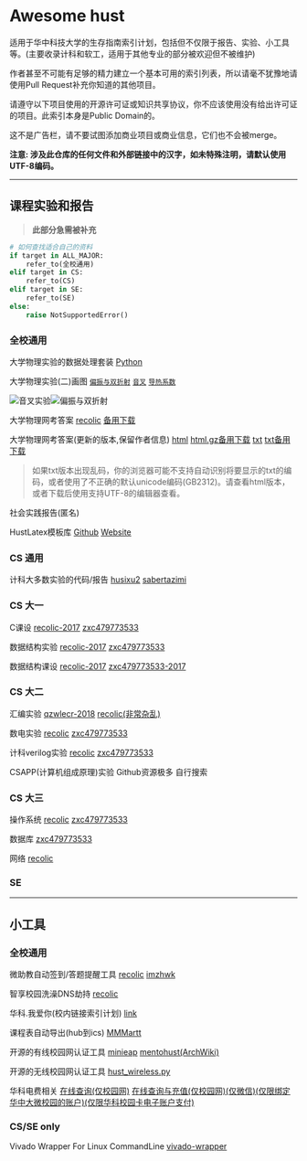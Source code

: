 # Awesome hust

适用于华中科技大学的生存指南索引计划，包括但不仅限于报告、实验、小工具等。(主要收录计科和软工，适用于其他专业的部分被欢迎但不被维护)

作者甚至不可能有足够的精力建立一个基本可用的索引列表，所以请毫不犹豫地请使用Pull Request补充你知道的其他项目。

请遵守以下项目使用的开源许可证或知识共享协议，你不应该使用没有给出许可证的项目。此索引本身是Public Domain的。

这不是广告栏，请不要试图添加商业项目或商业信息，它们也不会被merge。

**注意: 涉及此仓库的任何文件和外部链接中的汉字，如未特殊注明，请默认使用UTF-8编码。**

----

## 课程实验和报告

> **此部分急需被补充**

``` python
# 如何查找适合自己的资料
if target in ALL_MAJOR:
    refer_to(全校通用)
elif target in CS:
    refer_to(CS)
elif target in SE:
    refer_to(SE)
else:
    raise NotSupportedError()
```

### 全校通用

大学物理实验的数据处理套装 [Python](https://github.com/recolic/phy-exp) 

大学物理实验(二)画图 [`偏振与双折射`](https://github.com/LoveThinkinghard/HUST-Physcis-Experiments-Plot-and-Dataprocess/tree/master/%E5%81%8F%E6%8C%AF%E4%B8%8E%E5%8F%8C%E6%8A%98%E5%B0%84) [`音叉`](https://github.com/LoveThinkinghard/HUST-Physcis-Experiments-Plot-and-Dataprocess/tree/master/%E9%9F%B3%E5%8F%89%E5%AE%9E%E9%AA%8C) [`导热系数`](https://github.com/LoveThinkinghard/HUST-Physcis-Experiments-Plot-and-Dataprocess/tree/master/%E5%AF%BC%E7%83%AD%E7%B3%BB%E6%95%B0)

![音叉实验](https://github.com/LoveThinkinghard/HUST-Physcis-Experiments-Plot-and-Dataprocess/blob/master/%E9%9F%B3%E5%8F%89%E5%AE%9E%E9%AA%8C/damped.png)![偏振与双折射](https://github.com/LoveThinkinghard/HUST-Physcis-Experiments-Plot-and-Dataprocess/blob/master/%E5%81%8F%E6%8C%AF%E4%B8%8E%E5%8F%8C%E6%8A%98%E5%B0%84/I-%CE%B8%20on%20polor%20axis.png)

大学物理网考答案 [recolic](https://recolic.net/tmp/PhyExpExamAnswer.csv) [备用下载](https://github.com/recolic/awesome-hust/blob/master/res/PhyExpExamAnswer.csv) 

大学物理网考答案(更新的版本,保留作者信息) [html](https://s.gjw.moe/res/phyOnlineExam.unix.utf8.html) [html.gz备用下载](https://github.com/recolic/awesome-hust/blob/master/res/phyOnlineExam.unix.utf8.html.gz)
[txt](https://github.com/recolic/awesome-hust/blob/master/res/phyOnlineExam.unix.utf8.txt) [txt备用下载](https://s.gjw.moe/res/phyOnlineExam.unix.utf8.txt)

> 如果txt版本出现乱码，你的浏览器可能不支持自动识别将要显示的txt的编码，或者使用了不正确的默认unicode编码(GB2312)。请查看html版本，或者下载后使用支持UTF-8的编辑器查看。

社会实践报告(匿名) <!--[1]() [2]() [3]() -->

HustLatex模板库 [Github](https://github.com/hust-latex) [Website](https://hust-latex.github.io/)

### CS 通用

计科大多数实验的代码/报告 [husixu2](https://github.com/husixu1/HUST-Homeworks) [sabertazimi](https://github.com/sabertazimi/hust-lab)

### CS 大一

C课设 [recolic-2017](https://github.com/recolic/chw) [zxc479773533](https://github.com/zxc479773533/C-curriculum-design)

数据结构实验 [recolic-2017](https://github.com/recolic/hust-ds-homework) [zxc479773533](https://github.com/zxc479773533/HUST-DataStructure-Labs)

数据结构课设 [recolic-2017](https://github.com/recolic/hust-ds-homework-final) [zxc479773533-2017](https://github.com/zxc479773533/DS-curriculum-design)

### CS 大二

汇编实验 [qzwlecr-2018](https://github.com/qzwlecr/80x86-asm-learning) [recolic(非常杂乱)](https://github.com/qzwlecr/80x86-asm-learning)

数电实验 [recolic](https://github.com/recolic/hust-digital-electronics-exp) [zxc479773533](https://github.com/zxc479773533/HUST-Verilog-Labs)

计科verilog实验 [recolic](https://github.com/recolic/hust-verilog-exp) [zxc479773533](https://github.com/zxc479773533/HUST-Verilog-Labs)

CSAPP(计算机组成原理)实验 Github资源极多 自行搜索

### CS 大三

操作系统 [recolic](https://github.com/recolic/hust-os-exp) [zxc479773533](https://github.com/zxc479773533/HUST-OperatingSystem-Labs)

数据库 [zxc479773533](https://github.com/zxc479773533/HUST-Database-Design)

网络 [recolic](https://github.com/recolic/hust-networking)

### SE

----

## 小工具

### 全校通用

微助教自动签到/答题提醒工具 [recolic](https://github.com/recolic/micro-teaching-assistant-fucker) [imzhwk](https://github.com/klx3300/micro-teaching-assistant-fucker)

智享校园洗澡DNS劫持 [recolic](https://gist.github.com/recolic/d75d94b4ccb8b6c269f386a6e5e19a85)

华科.我爱你(校内链接索引计划) [link](https://华科.我爱你/)

课程表自动导出(hub到ics) [MMMartt](https://github.com/MMMartt/hust-courses-to-ics)

开源的有线校园网认证工具 [minieap](https://github.com/updateing/minieap) [mentohust(ArchWiki)](https://wiki.archlinux.org/index.php/MentoHUST_%28%E7%AE%80%E4%BD%93%E4%B8%AD%E6%96%87%29)

开源的无线校园网认证工具 [hust\_wireless.py](https://github.com/haoqixu/hust_wireless) 

<!--校园网在线充值(银联支付)(无需校园网) [recolic.net](https://recolic.net/hustCharge.php)-->

华科电费相关 [在线查询(仅校园网)](http://202.114.18.218/main.aspx) [在线查询与充值(仅校园网)(仅微信)(仅限绑定华中大微校园的账户)(仅限华科校园卡电子账户支付)](http://sdhq.hust.edu.cn/ICBS/mobileweb/html/index.html)

### CS/SE only

Vivado Wrapper For Linux CommandLine [vivado-wrapper](https://github.com/recolic/vivado-wrapper)

